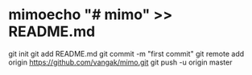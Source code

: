 # mimoecho "# mimo" >> README.md
git init
git add README.md
git commit -m "first commit"
git remote add origin https://github.com/vangak/mimo.git
git push -u origin master
